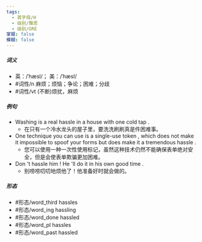 ```yaml
---
tags:
  - 首字母/H
  - 级别/雅思
  - 级别/GRE
掌握: false
模糊: false
---
```

##### 词义
- 英：/ˈhæsl/； 美：/ˈhæsl/
- #词性/n  麻烦；烦恼；争论；困难；分歧
- #词性/vt  (不断)烦扰，麻烦
##### 例句
- Washing is a real hassle in a house with one cold tap .
	- 在只有一个冷水龙头的屋子里，要洗洗刷刷真是件困难事。
- One technique you can use is a single-use token , which does not make it impossible to spoof your forms but does make it a tremendous hassle .
	- 您可以使用一种一次性使用标记，虽然这种技术仍然不能确保表单绝对安全，但是会使表单欺骗更加困难。
- Don 't hassle him ! He 'll do it in his own good time .
	- 别唠唠叨叨地烦他了！他准备好时就会做的。
##### 形态
- #形态/word_third hassles
- #形态/word_ing hassling
- #形态/word_done hassled
- #形态/word_pl hassles
- #形态/word_past hassled
